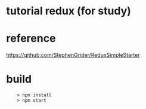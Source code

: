# tutorial redux (for study)
# reference
https://github.com/StephenGrider/ReduxSimpleStarter

# build
```
	> npm install
	> npm start
```

